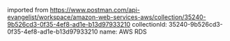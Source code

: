 imported from https://www.postman.com/api-evangelist/workspace/amazon-web-services-aws/collection/35240-9b526cd3-0f35-4ef8-ad1e-b13d97933210
collectionId: 35240-9b526cd3-0f35-4ef8-ad1e-b13d97933210
name: AWS RDS